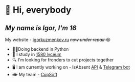 
# 👋 Hi, everybody
## _My name is Igor, I'm 16_
My website - [igorkuzmenkov.ru](https://igorkuzmenkov.ru) ~~*now under repair* 😣~~
 - 🧑‍💻Doing backend in Python
 - 🏫 I study in [1580 lyceum](https://lycu1580.mskobr.ru/#/)
 - 🔍 I'm looking for fronders to cut projects together
 - 🖥️ I am currently working on - IsAbsent [API](https://github.com/IgorDuino/isabsent_api) & [Telegram bot](https://github.com/IgorDuino/isabsent_tg)
 - 👪 My team - [СupSoft](https://cupsoft.ru)
